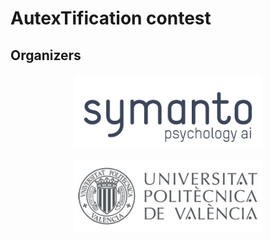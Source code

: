 # AutexTification contest 

## Organizers

<p align="center">
    <img src="/media/symanto.png"  width="60%" height="30%">
</p>
<p align="center">
    <img src="/media/upv.jpg"  width="60%" height="30%">
</p>
